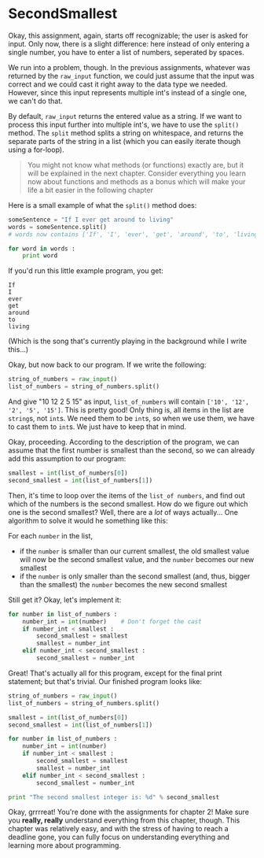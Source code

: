 # SecondSmallest

Okay, this assignment, again, starts off recognizable; the user is asked for 
input. Only now, there is a slight difference: here instead of only entering a 
single number, you have to enter a list of numbers, seperated by spaces.

We run into a problem, though. In the previous assignments, whatever was 
returned by the `raw_input` function, we could just assume that the input was
correct and we could cast it right away to the data type we needed. However, 
since this input represents multiple int's instead of a single one, we can't do
that.

By default, `raw_input` returns the entered value as a string. If we want to 
process this input further into multiple int's, we have to use the `split()` 
method. The `split` method splits a string on whitespace, and returns the
separate parts of the string in a list (which you can easily iterate though
using a for-loop).

> You might not know what methods (or functions) exactly are, but it will be 
explained in the next chapter. Consider everything you learn now about functions
and methods as a bonus which will make your life a bit easier in the following 
chapter

Here is a small example of what the `split()` method does:

```python
someSentence = "If I ever get around to living"
words = someSentence.split()
# words now contains ['If', 'I', 'ever', 'get', 'around', 'to', 'living']

for word in words :
    print word
```

If you'd run this little example program, you get:

```
If
I
ever
get
around
to
living
```
(Which is the song that's currently playing in the background while I write
this...)

Okay, but now back to our program. If we write the following:

```python
string_of_numbers = raw_input()
list_of_numbers = string_of_numbers.split()
```

And give "10 12 2 5 15" as input, `list_of_numbers` will contain `['10', '12', 
'2', '5', '15']`. This is pretty good! Only thing is, all items in the list are
`string`s, not `int`s. We need them to be `int`s, so when we use them, we have to
cast them to `int`s. We just have to keep that in mind.

Okay, proceeding. According to the description of the program, we can assume 
that the first number is smallest than the second, so we can already add this
assumption to our program:

```python
smallest = int(list_of_numbers[0])
second_smallest = int(list_of_numbers[1])
```

Then, it's time to loop over the items of the `list_of numbers`, and find out 
which of the numbers is the second smallest. How do we figure out which one is 
the second smallest? Well, there are a *lot* of ways actually... One algorithm
to solve it would he something like this:

For each `number` in the list,

-  if the `number` is smaller than our current smallest, the old smallest value
will now be the second smallest value, and the `number` becomes our new smallest
- if the `number` is only smaller than the second smallest (and, thus, bigger
than the smallest) the `number` becomes the new second smallest 

Still get it? Okay, let's implement it:

```python
for number in list_of_numbers :
    number_int = int(number)    # Don't forget the cast
    if number_int < smallest :
        second_smallest = smallest
        smallest = number_int
    elif number_int < second_smallest :
        second_smallest = number_int
```

Great! That's actually all for this program, except for the final print 
statement; but that's trivial. Our finished program looks like: 

```python
string_of_numbers = raw_input()
list_of_numbers = string_of_numbers.split()

smallest = int(list_of_numbers[0])
second_smallest = int(list_of_numbers[1])

for number in list_of_numbers :
    number_int = int(number)
    if number_int < smallest :
        second_smallest = smallest
        smallest = number_int
    elif number_int < second_smallest :
        second_smallest = number_int

print "The second smallest integer is: %d" % second_smallest
```

Okay, grrrreat! You're done with the assignments for chapter 2! Make sure you
**really, really** understand everything from this chapter, though. This chapter
was relatively easy, and with the stress of having to reach a deadline gone, 
you can fully focus on understanding everything and learning more about
programming. 
